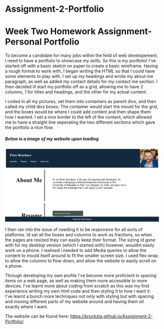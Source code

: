 # Assignment-2-Portfolio

<h1> Week Two Homework Assignment- Personal Portfolio </h1>

To become a candidate for many jobs within the feild of web developement, I need to have a portfolio to showcase my skills. So this is my portfolio!
I've started off with a basic sketch on paper to create a basic wireframe. Having a rough format to work with, I began writing the HTML so that I could have some elements to play with. I set up my headings and wrote my about me paragraph, as well as added my contact details for my contact me section. I then decided ill start my portfolio off as a grid, allowing me to have 2 columns, 1 for titles and headings, and the other for my actual content. 

I coded in all my pictures, set them into containers as parent divs, and then called my child divs boxes. The container would start the mould for the grid, and the boxes would be where I could add content and then shape them how I wanted. I set a nice border to the left of the content, which allowed me to have a straight line seperating the two different sections which gave the portfolio a nice flow. 

<h5>Below is a image of my website upon loading</h5>
<img src="Photo-of-site.png" />



I then ran into the issue of needing it to be responsive for all sorts of platforms. Id set all the boxes and columns to work as fractions, so when the pages are resized they can easily keep their format. The sizing id gone with for my desktop version (which I started with) however, wouldnt easily work on a phone. I realised i needed to add Media queries to allow the content to mould itself around to fit the smaller screen size. I used flex wrap to allow the columns to flow down, and allow the website to easily scroll on a phone.

Through developing my own profile I've become more proficient in spacing items on a web page, as well as making them more accessible to more devices. I've learnt more about coding from scratch as this was my first experience writing my own html code and then styling it to how I want it. I've learnt a bunch more techniques not only with styling but with spacing and moving different parts of my website around and having them sit exactly where I want.

The website can be found here: https://brucksta.github.io/Assignment-2-Portfolio/
